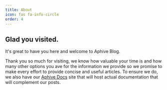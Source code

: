 ```yaml
---
title: About
icon: fas fa-info-circle
order: 4
---
```


## Glad you visited.

It's great to have you here and welcome to Aphive Blog.

Thank you so much for visiting, we know how valuable your time is and how many other options you ave for the information we provide so we promise to make every effort to provide concise and useful articles. To ensure we do, we also have our [Aphive Docs](https://aphive.github.io/docs/) site that will host actual documentation that will complement our posts.
